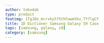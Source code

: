 ```yaml
---
author: tokodab
type: product
featimg: 1TgJQe_mcrxky575tkFwwmShu_TY7lgCY
title: 1D Dictioner Samsung Galaxy S9 Case
tags: [samsung, galaxy, s9]
category: [samsung]
---
```

